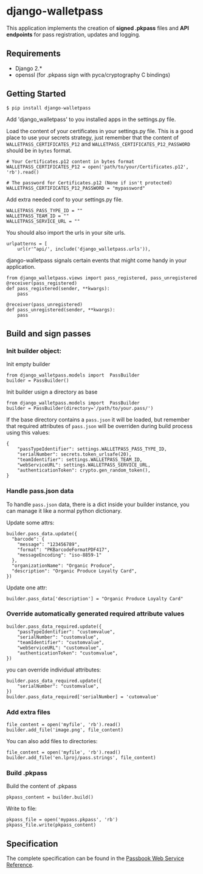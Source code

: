 # django-walletpass


This application implements the creation of **signed .pkpass** files and
**API endpoints** for pass registration, updates and logging.

## Requirements


- Django 2.*
- openssl (for .pkpass sign with pyca/cryptography C bindings)

## Getting Started


```
$ pip install django-walletpass
```

Add 'django_walletpass' to you installed apps in the settings.py file.

Load the content of your certificates in your settings.py file. This is a good
place to use your secrets strategy, just remember that the content of
`WALLETPASS_CERTIFICATES_P12` and `WALLETPASS_CERTIFICATES_P12_PASSWORD` should
be in `bytes` format.

```
# Your Certificates.p12 content in bytes format
WALLETPASS_CERTIFICATES_P12 = open('path/to/your/Certificates.p12', 'rb').read()

# The password for Certificates.p12 (None if isn't protected)
WALLETPASS_CERTIFICATES_P12_PASSWORD = "mypassword"
```

Add extra needed conf to your settings.py file.

```
WALLETPASS_PASS_TYPE_ID = ""
WALLETPASS_TEAM_ID = ""
WALLETPASS_SERVICE_URL = ""
```




You should also import the urls in your site urls.
```
urlpatterns = [
    url(r'^api/', include('django_walletpass.urls')),
```

django-walletpass signals certain events that might come handy in your
application.

```
from django_walletpass.views import pass_registered, pass_unregistered
@receiver(pass_registered)
def pass_registered(sender, **kwargs):
    pass

@receiver(pass_unregistered)
def pass_unregistered(sender, **kwargs):
    pass
```

## Build and sign passes

### Init builder object:

Init empty builder

```
from django_walletpass.models import  PassBuilder
builder = PassBuilder()
```

Init builder usign a directory as base

```
from django_walletpass.models import  PassBuilder
builder = PassBuilder(directory='/path/to/your.pass/')
```

If the base directory contains a `pass.json` it will be loaded, but remember
that required attributes of `pass.json` will be overriden during build process
using this values:

```
{
    "passTypeIdentifier": settings.WALLETPASS_PASS_TYPE_ID,
    "serialNumber": secrets.token_urlsafe(20),
    "teamIdentifier": settings.WALLETPASS_TEAM_ID,
    "webServiceURL": settings.WALLETPASS_SERVICE_URL,
    "authenticationToken": crypto.gen_random_token(),
}
```

### Handle pass.json data

To handle `pass.json` data, there is a dict inside your builder instance, you
can manage it like a normal python dictionary.


Update some attrs:

```
builder.pass_data.update({
  "barcode": {
    "message": "123456789",
    "format": "PKBarcodeFormatPDF417",
    "messageEncoding": "iso-8859-1"
  },
  "organizationName": "Organic Produce",
  "description": "Organic Produce Loyalty Card",
})
```

Update one attr:

```
builder.pass_data['description'] = "Organic Produce Loyalty Card"
```

### Override automatically generated required attribute values

```
builder.pass_data_required.update({
    "passTypeIdentifier": "customvalue",
    "serialNumber": "customvalue",
    "teamIdentifier": "customvalue",
    "webServiceURL": "customvalue",
    "authenticationToken": "customvalue",
})
```

you can override individual attributes:


```
builder.pass_data_required.update({
    "serialNumber": "customvalue",
})
builder.pass_data_required['serialNumber] = 'cutomvalue'
```


### Add extra files

```
file_content = open('myfile', 'rb').read()
builder.add_file('image.png', file_content)
```

You can also add files to directories:

```
file_content = open('myfile', 'rb').read()
builder.add_file('en.lproj/pass.strings', file_content)
```


### Build .pkpass

Build the content of .pkpass

```
pkpass_content = builder.build()
```

Write to file:

```
pkpass_file = open('mypass.pkpass', 'rb')
pkpass_file.write(pkpass_content)
```


## Specification


The complete specification can be found in the [Passbook Web Service Reference](https://developer.apple.com/library/prerelease/ios/#documentation/PassKit/Reference/PassKit_WebService/WebService.html).
